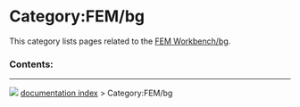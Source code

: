 # Category:FEM/bg
This category lists pages related to the [FEM Workbench/bg](FEM_Workbench/bg.md).

### Contents:



---
![](images/Right_arrow.png) [documentation index](../README.md) > Category:FEM/bg
